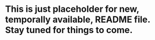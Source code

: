 # This is just placeholder for new, temporally available, README file. Stay tuned for things to come.